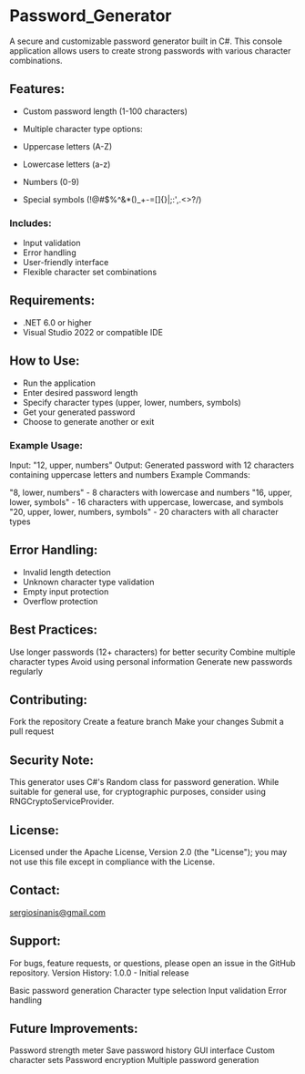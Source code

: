 # Password_Generator
A secure and customizable password generator built in C#. This console application allows users to create strong passwords with various character combinations.

## Features:

- Custom password length (1-100 characters)
- Multiple character type options:

- Uppercase letters (A-Z)
- Lowercase letters (a-z)
- Numbers (0-9)
- Special symbols (!@#$%^&*()_+-=[]{}|;:',.<>?/)

### Includes:
- Input validation
- Error handling
- User-friendly interface
- Flexible character set combinations

## Requirements:

- .NET 6.0 or higher
- Visual Studio 2022 or compatible IDE

## How to Use:

- Run the application
- Enter desired password length
- Specify character types (upper, lower, numbers, symbols)
- Get your generated password
- Choose to generate another or exit

### Example Usage:
Input: "12, upper, numbers"
Output: Generated password with 12 characters containing uppercase letters and numbers
Example Commands:

"8, lower, numbers" - 8 characters with lowercase and numbers
"16, upper, lower, symbols" - 16 characters with uppercase, lowercase, and symbols
"20, upper, lower, numbers, symbols" - 20 characters with all character types

## Error Handling:

- Invalid length detection
- Unknown character type validation
- Empty input protection
- Overflow protection

## Best Practices:

Use longer passwords (12+ characters) for better security
Combine multiple character types
Avoid using personal information
Generate new passwords regularly

## Contributing:

Fork the repository
Create a feature branch
Make your changes
Submit a pull request

## Security Note:
This generator uses C#'s Random class for password generation. While suitable for general use, for cryptographic purposes, consider using RNGCryptoServiceProvider.

## License:
Licensed under the Apache License, Version 2.0 (the "License");
you may not use this file except in compliance with the License.

## Contact:
sergiosinanis@gmail.com

## Support:
For bugs, feature requests, or questions, please open an issue in the GitHub repository.
Version History:
1.0.0 - Initial release

Basic password generation
Character type selection
Input validation
Error handling

## Future Improvements:

Password strength meter
Save password history
GUI interface
Custom character sets
Password encryption
Multiple password generation
